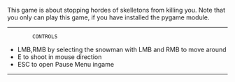 This game is about stopping hordes of skelletons from killing you.
Note that you only can play this game, if you have installed the pygame module.

-----------------------------------
            CONTROLS

- LMB,RMB by selecting the snowman with LMB and RMB to move around
- E to shoot in mouse direction
- ESC to open Pause Menu ingame
-----------------------------------
